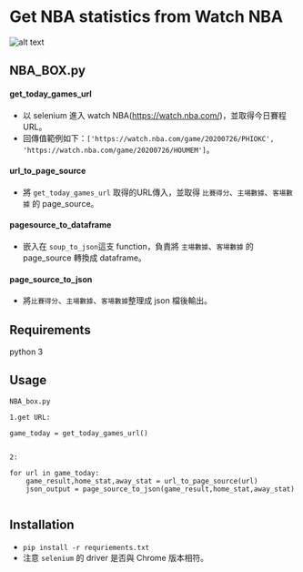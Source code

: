 # Get NBA statistics from Watch NBA 
![alt text](https://miro.medium.com/max/1050/1*ypslG7x_vZF28O9X-l1ZVQ.jpeg)

## NBA_BOX.py
#### get_today_games_url
* 以 selenium 進入 watch NBA(https://watch.nba.com/)，並取得今日賽程URL。
* 回傳值範例如下：`['https://watch.nba.com/game/20200726/PHIOKC', 'https://watch.nba.com/game/20200726/HOUMEM']`。

#### url_to_page_source
* 將 `get_today_games_url` 取得的URL傳入，並取得 `比賽得分`、`主場數據`、`客場數據` 的 page_source。

#### pagesource_to_dataframe
* 嵌入在 `soup_to_json`這支 function，負責將 `主場數據`、`客場數據` 的 page_source 轉換成 dataframe。

#### page_source_to_json
* 將`比賽得分`、`主場數據`、`客場數據`整理成 json 檔後輸出。


## Requirements
python 3

## Usage
`NBA_box.py`

```
1.get URL:

game_today = get_today_games_url()


2:

for url in game_today:
    game_result,home_stat,away_stat = url_to_page_source(url)
    json_output = page_source_to_json(game_result,home_stat,away_stat)


```

## Installation
* `pip install -r requriements.txt`
* 注意 `selenium` 的 driver 是否與 Chrome 版本相符。


